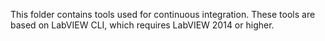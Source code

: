 This folder contains tools used for continuous integration. These tools are based on LabVIEW CLI, which requires LabVIEW 2014 or higher.